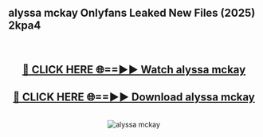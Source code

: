 <h2>alyssa mckay Onlyfans Leaked New Files (2025) 2kpa4</h2>
<br>
<div align="center">
<h2><a href="https://mediafiles.top/alyssa_mckay&ref=git" rel="nofollow">🔴 CLICK HERE 🌐==►► Watch alyssa mckay</a></h2>
<h2><a href="https://mediafiles.top/alyssa_mckay&ref=git" rel="nofollow">🔴 CLICK HERE 🌐==►► Download alyssa mckay</a></h2>
<br>
<a href="https://mediafiles.top/alyssa_mckay&ref=git" rel="nofollow" data-target="animated-image.originalLink"><img src="https://i.ibb.co.com/xMMVF88/686577567.gif" alt="alyssa mckay" style="max-width: 100%; display: inline-block;" data-target="animated-image.originalImage"></a>
</div>
<br>
<br>